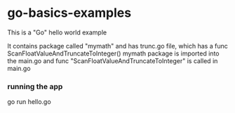 # go-basics-examples
This is a "Go" hello world example 

It contains package called "mymath" and has trunc.go file, which has a func ScanFloatValueAndTruncateToInteger()
mymath package is imported into the main.go and func "ScanFloatValueAndTruncateToInteger" is called in main.go

### running the app
go run hello.go


